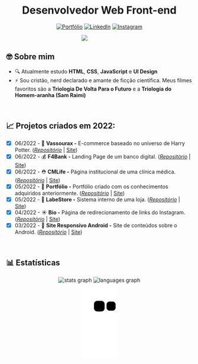<div align="center">
 
 # Desenvolvedor Web Front-end
 
[![Portfólio](https://img.shields.io/badge/Portfólio-%23000000.svg?style=for-the-badge&logoColor=#FF7139)](https://matheusqueirozds.vercel.app/)
[![LinkedIn](https://img.shields.io/badge/linkedin-%230077B5.svg?style=for-the-badge&logo=linkedin&logoColor=white)](https://www.linkedin.com/in/matheusqueirozds)
[![Instagram](https://img.shields.io/badge/Instagram-%23E4405F.svg?style=for-the-badge&logo=Instagram&logoColor=white)](https://www.instagram.com/matheusqueirozds.dev)
 
</div>

<div>
<img src="https://blush.design/api/download?shareUri=_2IjHTdNy2WLooYb&c=Monochromatic_0%7E67c3cc-0.2%7E52dc82_Skin_0%7Eb18058-0.2%7Eb18058&w=800&h=800&fm=png" max-width="300rem" width="300rem" align="right">
<div/>
 
<br>
 
<main>
 
<h2>🤓 Sobre mim</h2>
 <ul>
   <li>🔍 Atualmente estudo <strong>HTML</strong>, <strong>CSS</strong>, <strong>JavaScript</strong> e <strong>UI Design</strong></li>
   <li>⚡ Sou cristão, nerd declarado e amante de ficção científica. Meus filmes favoritos são a <strong>Triologia De Volta Para o Futuro</strong> e a <strong>Triologia do Homem-aranha (Sam Raimi)</strong></li>
 <ul> 
</main>
 
<br>
 
## 📈 Projetos criados em 2022:
  
- [x] 06/2022 - 🧹 **Vassourax -** E-commerce baseado no universo de Harry Potter. ([*Repositório*](https://github.com/matheusqueirozds/vassourax) | [Site](https://vassourax.vercel.app/))
- [x] 06/2022 - 💰 **F4Bank -** Landing Page de um banco digital. ([*Repositório*](https://github.com/matheusqueirozds/f4bank) | [Site](https://futurebank.vercel.app/))
- [x] 06/2022 - ⛑ **CMLife -** Página institucional de uma clínica médica. ([*Repositório*](https://github.com/matheusqueirozds/clinica-medica) | [Site](https://clinicamedica.vercel.app/))
- [x] 05/2022 - 📜 **Portfólio -** Portfólio criado com os conhecimentos adquiridos anteriormente. ([*Repositório*](https://github.com/matheusqueirozds/projeto-portfolio) | [Site](https://matheusqueirozds.vercel.app/))
- [x] 05/2022 - 🛒 **LabeStore -** Sistema interno de uma loja. ([*Repositório*](https://github.com/matheusqueirozds/html-sistema-loja) | [Site](https://html-sistema-loja.vercel.app/))
- [x] 04/2022 - ☀ **Bio -** Página de redirecionamento de links do Instagram. ([*Repositório*](https://github.com/matheusqueirozds/bio) | [Site](https://bio-matheusqueirozds.vercel.app/))
- [x] 03/2022 - 🤖 **Site Responsivo Android -** Site de conteúdos sobre o Android. ([*Repositório*](https://github.com/matheusqueirozds/site-responsivo-android) | [Site](https://site-responsivo-android.vercel.app/))
  
<br>

<h2>📊 Estatísticas</h2>

<div align="center">

<div align="center">
  <img src="https://github-readme-stats.vercel.app/api?hide_title=false&hide_rank=false&show_icons=true&include_all_commits=true&count_private=true&disable_animations=false&theme=dark&locale=pt-br&hide_border=false&custom_title=Minhas estatísticas&username=matheusqueirozds" height="150" alt="stats graph"  />
  <img src="https://github-readme-stats.vercel.app/api/top-langs?locale=pt-br&hide_title=false&layout=compact&card_width=320&langs_count=5&theme=dark&hide_border=false&username=matheusqueirozds" height="150" alt="languages graph"  />
</div>


![snake gif](https://github.com/matheusqueirozds/matheusqueirozds/blob/output/github-contribution-grid-snake.svg)

</div>

<br>
